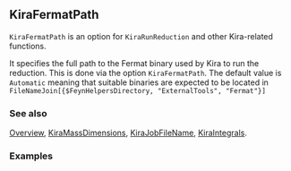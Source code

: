 ```mathematica
 
```

## KiraFermatPath

`KiraFermatPath` is an option for `KiraRunReduction` and other Kira-related functions.

It specifies the full path to the Fermat binary used by Kira to run the reduction. This is done via the option `KiraFermatPath`. The default value is `Automatic` meaning that suitable binaries are expected to be located in `FileNameJoin[{$FeynHelpersDirectory, "ExternalTools", "Fermat"}]`

### See also

[Overview](Extra/FeynHelpers.md), [KiraMassDimensions](KiraMassDimensions.md), [KiraJobFileName](KiraJobFileName.md), [KiraIntegrals](KiraIntegrals.md).

### Examples